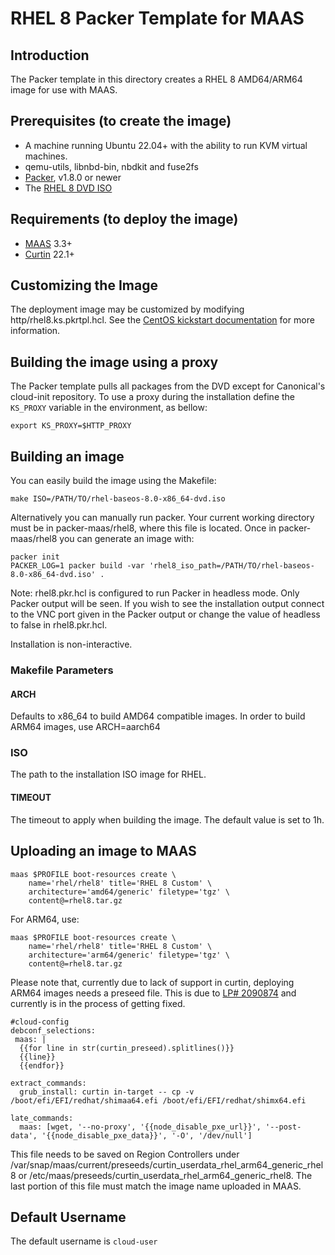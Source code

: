 # RHEL 8 Packer Template for MAAS

## Introduction

The Packer template in this directory creates a RHEL 8 AMD64/ARM64 image for use with MAAS.

## Prerequisites (to create the image)

* A machine running Ubuntu 22.04+ with the ability to run KVM virtual machines.
* qemu-utils, libnbd-bin, nbdkit and fuse2fs
* [Packer](https://www.packer.io/intro/getting-started/install.html), v1.8.0 or newer
* The [RHEL 8 DVD ISO](https://developers.redhat.com/products/rhel/download)

## Requirements (to deploy the image)

* [MAAS](https://maas.io) 3.3+
* [Curtin](https://launchpad.net/curtin) 22.1+

## Customizing the Image

The deployment image may be customized by modifying http/rhel8.ks.pkrtpl.hcl. See the [CentOS kickstart documentation](https://docs.centos.org/en-US/centos/install-guide/Kickstart2/) for more information.

## Building the image using a proxy

The Packer template pulls all packages from the DVD except for Canonical's
cloud-init repository. To use a proxy during the installation define the
`KS_PROXY` variable in the environment, as bellow:

```shell
export KS_PROXY=$HTTP_PROXY
```

## Building an image

You can easily build the image using the Makefile:

```shell
make ISO=/PATH/TO/rhel-baseos-8.0-x86_64-dvd.iso
```

Alternatively you can manually run packer. Your current working directory must
be in packer-maas/rhel8, where this file is located. Once in packer-maas/rhel8
you can generate an image with:

```shell
packer init
PACKER_LOG=1 packer build -var 'rhel8_iso_path=/PATH/TO/rhel-baseos-8.0-x86_64-dvd.iso' .
```

Note: rhel8.pkr.hcl is configured to run Packer in headless mode. Only Packer
output will be seen. If you wish to see the installation output connect to the
VNC port given in the Packer output or change the value of headless to false in
rhel8.pkr.hcl.

Installation is non-interactive.

### Makefile Parameters

#### ARCH

Defaults to x86_64 to build AMD64 compatible images. In order to build ARM64 images, use ARCH=aarch64

### ISO

The path to the installation ISO image for RHEL.

#### TIMEOUT

The timeout to apply when building the image. The default value is set to 1h.

## Uploading an image to MAAS

```shell
maas $PROFILE boot-resources create \
    name='rhel/rhel8' title='RHEL 8 Custom' \
    architecture='amd64/generic' filetype='tgz' \
    content@=rhel8.tar.gz
```

For ARM64, use:

```shell
maas $PROFILE boot-resources create \
    name='rhel/rhel8' title='RHEL 8 Custom' \
    architecture='arm64/generic' filetype='tgz' \
    content@=rhel8.tar.gz
```

Please note that, currently due to lack of support in curtin, deploying ARM64 images needs a preseed file. This is due to [LP# 2090874](https://bugs.launchpad.net/curtin/+bug/2090874) and currently is in the process of getting fixed.

```
#cloud-config
debconf_selections:
 maas: |
  {{for line in str(curtin_preseed).splitlines()}}
  {{line}}
  {{endfor}}
  
extract_commands:
  grub_install: curtin in-target -- cp -v /boot/efi/EFI/redhat/shimaa64.efi /boot/efi/EFI/redhat/shimx64.efi

late_commands:
  maas: [wget, '--no-proxy', '{{node_disable_pxe_url}}', '--post-data', '{{node_disable_pxe_data}}', '-O', '/dev/null']
```

This file needs to be saved on Region Controllers under /var/snap/maas/current/preseeds/curtin_userdata_rhel_arm64_generic_rhel8 or /etc/maas/preseeds/curtin_userdata_rhel_arm64_generic_rhel8. The last portion of this file must match the image name uploaded in MAAS.

## Default Username

The default username is ```cloud-user```
